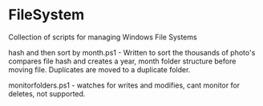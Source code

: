 # FileSystem

Collection of scripts for managing Windows File Systems

hash and then sort by month.ps1 - Written to sort the thousands of photo's compares file hash and creates a year, month folder structure before moving file. Duplicates are moved to a duplicate folder.


monitorfolders.ps1 - watches for writes and modifies, cant monitor for deletes, not supported.
